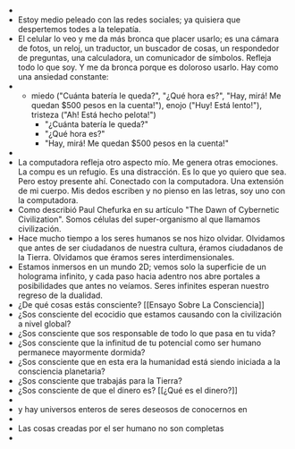 -
- Estoy medio peleado con las redes sociales; ya quisiera que despertemos todes a la telepatía.
- El celular lo veo y me da más bronca que placer usarlo; es una cámara de fotos, un reloj, un traductor, un buscador de cosas, un respondedor de preguntas, una calculadora, un comunicador de símbolos. Refleja todo lo que soy. Y me da bronca porque es doloroso usarlo. Hay como una ansiedad constante:
- - miedo ("Cuánta batería le queda?", "¿Qué hora es?", "Hay, mirá! Me quedan $500 pesos en la cuenta!"), enojo ("Huy! Está lento!"), tristeza ("Ah! Está hecho pelota!")
	- "¿Cuánta batería le queda?"
	- "¿Qué hora es?"
	- "Hay, mirá! Me quedan $500 pesos en la cuenta!"
-
- La computadora refleja otro aspecto mío. Me genera otras emociones. La compu es un refugio. Es una distracción. Es lo que yo quiero que sea. Pero estoy presente ahí. Conectado con la computadora. Una extensión de mi cuerpo. Mis dedos escriben y no pienso en las letras, soy uno con la computadora.
- Como describió Paul Chefurka en su artículo "The Dawn of Cybernetic Civilization". Somos células del super-organismo al que llamamos civilización.
- Hace mucho tiempo a los seres humanos se nos hizo olvidar. Olvidamos que antes de ser ciudadanos de nuestra cultura, éramos ciudadanos de la Tierra. Olvidamos que éramos seres interdimensionales.
- Estamos inmersos en un mundo 2D; vemos solo la superficie de un holograma infinito, y cada paso hacia adentro nos abre portales a posibilidades que antes no veíamos. Seres infinites esperan nuestro regreso de la dualidad.
- ¿De qué cosas estás consciente? [[Ensayo Sobre La Consciencia]]
- ¿Sos consciente del ecocidio que estamos causando con la civilización a nivel global?
- ¿Sos consciente que sos responsable de todo lo que pasa en tu vida?
- ¿Sos consciente que la infinitud de tu potencial como ser humano permanece mayormente dormida?
- ¿Sos consciente que en esta era la humanidad está siendo iniciada a la consciencia planetaria?
- ¿Sos consciente que trabajás para la Tierra?
- ¿Sos consciente de que el dinero es? [[¿Qué es el dinero?]]
-
- y hay universos enteros de seres deseosos de conocernos en
-
- Las cosas creadas por el ser humano no son completas
-